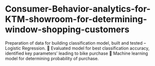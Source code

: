 # Consumer-Behavior-analytics-for-KTM-showroom-for-determining-window-shopping-customers
 Preparation of data for building classification model, built and tested – Logistic Regression.  Evaluated model for best classification accuracy, identified key parameters’ leading to bike purchase  Machine learning model for determining probability of purchase.
